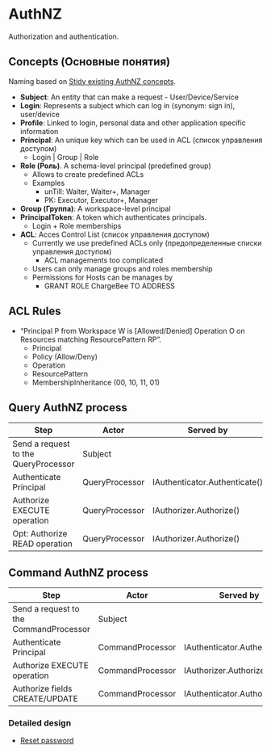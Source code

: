 # AuthNZ

Authorization and authentication.


## Concepts (Основные понятия)

Naming based on [Stidy existing AuthNZ concepts](../../rsch/20221105-authnz/README.md).

- **Subject**: An entity that can make a request - User/Device/Service
- **Login**: Represents a subject which can log in (synonym: sign in), user/device
- **Profile**: Linked to login, personal data and other application specific information
- **Principal**: An unique key which can be used in ACL (список управления доступом)
  - Login | Group | Role
- **Role (Роль)**. A schema-level principal (predefined group)
  - Allows to create predefined ACLs
  - Examples
    - unTill: Waiter, Waiter+, Manager
    - PK: Executor, Executor+, Manager
- **Group (Группа)**: A workspace-level principal
- **PrincipalToken**: A token which authenticates principals.
  - Login + Role memberships
- **ACL**: Acces Control List (список управления доступом)
  - Currently we use predefined ACLs only (предопределенные списки управления доступом)
    - ACL managements too complicated
  - Users can only manage groups and roles membership
  - Permissions for Hosts can be manages by
    - GRANT ROLE ChargeBee TO ADDRESS <ip>

## ACL Rules

- “Principal P from Workspace W is [Allowed/Denied] Operation O on Resources matching ResourcePattern RP”.
  - Principal
  - Policy (Allow/Deny)
  - Operation
  - ResourcePattern
  - MembershipInheritance (00, 10, 11, 01)

## Query AuthNZ process

|Step   |Actor      | Served by   |
|-      |---------- | ----------  |
|Send a request to the QueryProcessor |Subject |
|Authenticate Principal|QueryProcessor |IAuthenticator.Authenticate()
|Authorize EXECUTE operation|QueryProcessor |IAuthorizer.Authorize()
|Opt: Authorize READ operation|QueryProcessor|IAuthorizer.Authorize()

## Command AuthNZ process

|Step|Actor|Served by|
|-|-|-|
|Send a request to the CommandProcessor|Subject |
|Authenticate Principal|CommandProcessor |IAuthenticator.Authenticate()
|Authorize EXECUTE operation|CommandProcessor |IAuthorizer.Authorize()
|Authorize fields CREATE/UPDATE|CommandProcessor |IAuthenticator.Authorize() 

### Detailed design

- [Reset password](reset-password.md)